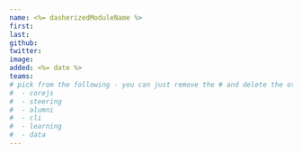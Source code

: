 ```yaml
---
name: <%= dasherizedModuleName %>
first:
last:
github:
twitter:
image:
added: <%= date %>
teams:
# pick from the following - you can just remove the # and delete the other lines
#  - corejs
#  - steering
#  - alumni
#  - cli
#  - learning
#  - data
---
```

